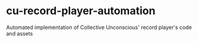 # cu-record-player-automation
Automated implementation of Collective Unconscious' record player's code and assets
